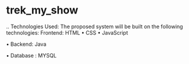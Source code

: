 # trek_my_show
..
Technologies Used:
The proposed system will be built on the following technologies:
Frontend:
HTML
•	CSS
•	JavaScript

•	Backend:
Java

•	Database :
MYSQL
